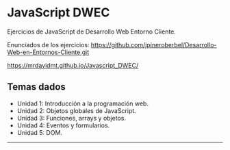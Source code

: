 # JavaScript DWEC

Ejercicios de JavaScript de Desarrollo Web Entorno Cliente.

Enunciados de los ejercicios: https://github.com/jpineroberbel/Desarrollo-Web-en-Entornos-Cliente.git

https://mrdavidmt.github.io/Javascript_DWEC/

## Temas dados

- Unidad 1: Introducción a la programación web.
- Unidad 2: Objetos globales de JavaScript.
- Unidad 3: Funciones, arrays y objetos.
- Unidad 4: Eventos y formularios.
- Unidad 5: DOM.

***
